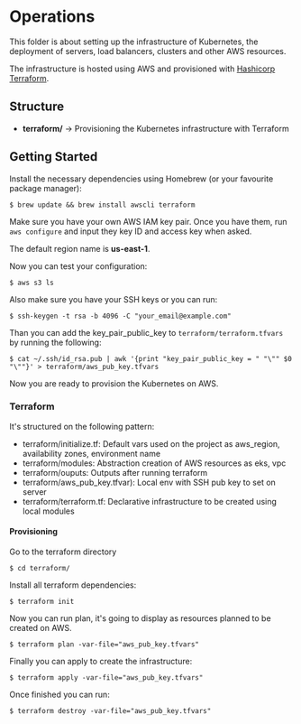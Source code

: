 # Operations

This folder is about setting up the infrastructure of Kubernetes, the deployment of servers, load balancers, clusters and other AWS resources.

The infrastructure is hosted using AWS and provisioned with [Hashicorp Terraform](https://www.terraform.io/).

## Structure

* **terraform/** -> Provisioning the Kubernetes infrastructure with Terraform


## Getting Started

Install the necessary dependencies using Homebrew (or your favourite package manager):

```
$ brew update && brew install awscli terraform
```


Make sure you have your own AWS IAM key pair. Once you have them, run
`aws configure` and input they key ID and access key when asked.

The default region name is **us-east-1**.

Now you can test your configuration:

```
$ aws s3 ls
```

Also make sure you have your SSH keys or you can run:

```
$ ssh-keygen -t rsa -b 4096 -C "your_email@example.com"
```

Than you can add the key_pair_public_key to `terraform/terraform.tfvars` by running the following:

```
$ cat ~/.ssh/id_rsa.pub | awk '{print "key_pair_public_key = " "\"" $0 "\""}' > terraform/aws_pub_key.tfvars
```

Now you are ready to provision the Kubernetes on AWS.


### Terraform

It's structured on the following pattern:

* terraform/initialize.tf: Default vars used on the project as aws_region, availability zones, environment name
* terraform/modules: Abstraction creation of AWS resources as eks, vpc
* terraform/ouputs: Outputs after running terraform
* terraform/aws_pub_key.tfvar): Local env with SSH pub key to set on server
* terraform/terraform.tf: Declarative infrastructure to be created using local modules


#### Provisioning

Go to the terraform directory
```
$ cd terraform/
```

Install all terraform dependencies:

```
$ terraform init
```

Now you can run plan, it's going to display as resources planned to be created on AWS.

```
$ terraform plan -var-file="aws_pub_key.tfvars"
```

Finally you can apply to create the infrastructure:

```
$ terraform apply -var-file="aws_pub_key.tfvars"
```

Once finished you can run:

```
$ terraform destroy -var-file="aws_pub_key.tfvars"
```
